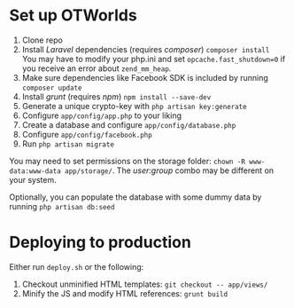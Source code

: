# Set up OTWorlds

1. Clone repo
2. Install *Laravel* dependencies (requires *composer*) `composer install`  
You may have to modify your php.ini and set `opcache.fast_shutdown=0` if you receive an error about `zend_mm_heap`.
3. Make sure dependencies like Facebook SDK is included by running `composer update`
4. Install *grunt* (requires *npm*) `npm install --save-dev`
5. Generate a unique crypto-key with `php artisan key:generate`
6. Configure `app/config/app.php` to your liking
7. Create a database and configure `app/config/database.php`
8. Configure `app/config/facebook.php`
9. Run `php artisan migrate`

You may need to set permissions on the storage folder: `chown -R www-data:www-data app/storage/`. The *user:group* combo may be different on your system.

Optionally, you can populate the database with some dummy data by running `php artisan db:seed`


# Deploying to production

Either run `deploy.sh` or the following:

1. Checkout unminified HTML templates:  `git checkout -- app/views/`
2. Minify the JS and modify HTML references: `grunt build`
